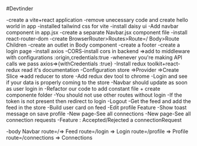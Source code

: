 #Devtinder

-create a vite+react application
-remove unecessary code and create hello world in app
-installed tailwind css for vite
-install daisy ui
-Add navbar component in app.jsx
-create a separate Navbar.jsx  component file
-install react-router-dom
-create BrowserRouter>Routes>Route=/ Body>Route Children
-create an outlet in Body component
-create a footer
-create a login page
-install axios
-CORS-install cors in backend =>add to middleware with configurations :origin,credentials:true
-whenever you're making  API calls we pass axios=>{withCredentials :true}
-Install redux toolkit+react-redux read it's documentation
-Configuration store =>Provider =>Create Slice =>add reducer to store
-Add redux dev tool to chrome
-Login and see if your data is properly coming to the store
-Navbar should update as soon as user login in
-Refactor our code to add constant file + create componente folder
-You should not use other routes without login
-If the token is not present then redirect to login
-Logout
-Get the feed and add the feed in the store
-Build user card on feed
-Edit profile Feature
-Show toast message on save profile
-New page-See all connections
-New page-See all connection requests
-Feature : Accepted/Rejected a connectionRequest 


-body
  Navbar
   route=/=> Feed
   route=/login => Login
   route=/profile => Profile
   route=/connections => Connections


